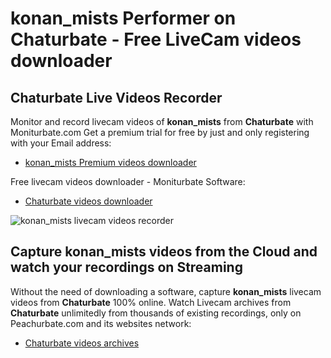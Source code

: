 # konan_mists Performer on Chaturbate - Free LiveCam videos downloader

## Chaturbate Live Videos Recorder

Monitor and record livecam videos of **konan_mists** from **Chaturbate** with Moniturbate.com
Get a premium trial for free by just and only registering with your Email address:
* [konan_mists Premium videos downloader](https://moniturbate.com/request-demo-licence-key.html)

Free livecam videos downloader - Moniturbate Software:
* [Chaturbate videos downloader](https://moniturbate.com/moniturbate-download-software.html)

![konan_mists livecam videos recorder](https://peachurnet.com/templates/moniturbate-software.png)


## Capture konan_mists videos from the Cloud and watch your recordings on Streaming

Without the need of downloading a software, capture **konan_mists** livecam videos from **Chaturbate** 100% online.
Watch Livecam archives from **Chaturbate** unlimitedly from thousands of existing recordings, only on Peachurbate.com and its websites network:
* [Chaturbate videos archives](https://peachurnet.com/)